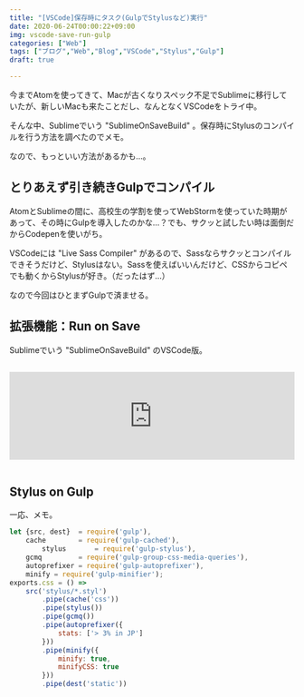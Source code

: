 ```yaml
---
title: "[VSCode]保存時にタスク(GulpでStylusなど)実行"
date: 2020-06-24T00:00:22+09:00
img: vscode-save-run-gulp
categories: ["Web"]
tags: ["ブログ","Web","Blog","VSCode","Stylus","Gulp"]
draft: true

---
```


今までAtomを使ってきて、Macが古くなりスペック不足でSublimeに移行していたが、新しいMacも来たことだし、なんとなくVSCodeをトライ中。

そんな中、Sublimeでいう "SublimeOnSaveBuild" 。保存時にStylusのコンパイルを行う方法を調べたのでメモ。

なので、もっといい方法があるかも...。

## とりあえず引き続きGulpでコンパイル

AtomとSublimeの間に、高校生の学割を使ってWebStormを使っていた時期があって、その時にGulpを導入したのかな...？でも、サクッと試したい時は面倒だからCodepenを使いがち。

VSCodeには "Live Sass Compiler" があるので、Sassならサクッとコンパイルできそうだけど、Stylusはない。Sassを使えばいいんだけど、CSSからコピペでも動くからStylusが好き。（だったはず...）

なので今回はひとまずGulpで済ませる。

##  拡張機能：Run on Save

Sublimeでいう "SublimeOnSaveBuild" のVSCode版。

<iframe style="width:100%;height:155px;margin:15px 0;max-width:680px;" src="https://hatenablog-parts.com/embed?url=https://marketplace.visualstudio.com/items?itemName=emeraldwalk.RunOnSave" frameborder="0" scrolling="no"></iframe>



## Stylus on Gulp

一応、メモ。

```js
let {src, dest}  = require('gulp'),
    cache        = require('gulp-cached'),
		stylus       = require('gulp-stylus'),
    gcmq         = require('gulp-group-css-media-queries'),
    autoprefixer = require('gulp-autoprefixer'),
    minify = require('gulp-minifier');
exports.css = () =>
    src('stylus/*.styl')
        .pipe(cache('css'))
        .pipe(stylus())
        .pipe(gcmq())
        .pipe(autoprefixer({
            stats: ['> 3% in JP']
        }))
        .pipe(minify({
            minify: true,
            minifyCSS: true
        }))
        .pipe(dest('static'))
```

